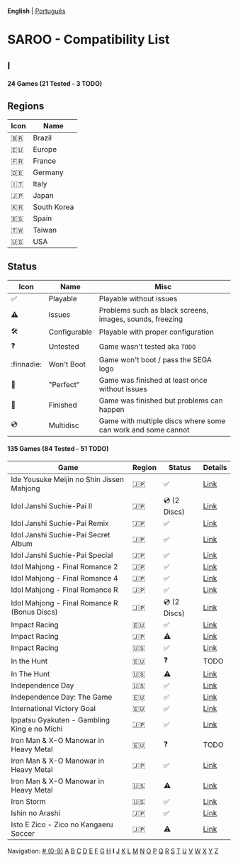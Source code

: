 **English** | [Português](../pt-br/I.md)

# SAROO - Compatibility List

## I

#### 24 Games (21 Tested - 3 TODO)

## Regions

| Icon     | Name        |
| -------- | ----------- |
| :brazil: | Brazil      |
| :eu:     | Europe      |
| :fr:     | France      |
| :de:     | Germany     |
| :it:     | Italy       |
| :jp:     | Japan       |
| :kr:     | South Korea |
| :es:     | Spain       |
| :taiwan: | Taiwan      |
| :us:     | USA         |

## Status

| Icon                | Name         | Misc                                                         |
| ------------------- | ------------ | ------------------------------------------------------------ |
| :white_check_mark:  | Playable     | Playable without issues                                      |
| :warning:           | Issues       | Problems such as black screens, images, sounds, freezing     |
| :hammer_and_wrench: | Configurable | Playable with proper configuration                           |
| :question:          | Untested     | Game wasn't tested aka `TODO`                                |
| :finnadie:          | Won't Boot   | Game won't boot / pass the SEGA logo                         |
| :100:               | "Perfect"    | Game was finished at least once without issues               |
| :checkered_flag:    | Finished     | Game was finished but problems can happen                    |
| :cd:                | Multidisc    | Game with multiple discs where some can work and some cannot |

#### 135 Games (84 Tested - 51 TODO)

| Game                                         | Region | Status             | Details                                                         |
| -------------------------------------------- | ------ | ------------------ | --------------------------------------------------------------- |
| Ide Yousuke Meijin no Shin Jissen Mahjong    | :jp:   | :white_check_mark: | [Link](../../../Regions/Retails/Japan/T-1208G/01/README.md)     |
| Idol Janshi Suchie-Pai II                    | :jp:   | :cd: (2 Discs)     | [Link](../../../Regions/Retails/Japan/T-5705G/01/README.md)     |
| Idol Janshi Suchie-Pai Remix                 | :jp:   | :white_check_mark: | [Link](../../../Regions/Retails/Japan/T-5704G/01/README.md)     |
| Idol Janshi Suchie-Pai Secret Album          | :jp:   | :white_check_mark: | [Link](../../../Regions/Retails/Japan/T-5717G/01/README.md)     |
| Idol Janshi Suchie-Pai Special               | :jp:   | :white_check_mark: | [Link](../../../Regions/Retails/Japan/T-5701G/01/README.md)     |
| Idol Mahjong - Final Romance 2               | :jp:   | :white_check_mark: | [Link](../../../Regions/Retails/Japan/T-16702G/01/README.md)    |
| Idol Mahjong - Final Romance 4               | :jp:   | :white_check_mark: | [Link](../../../Regions/Retails/Japan/T-3003G/01/README.md)     |
| Idol Mahjong - Final Romance R               | :jp:   | :white_check_mark: | [Link](../../../Regions/Retails/Japan/T-16703G/01/README.md)    |
| Idol Mahjong - Final Romance R (Bonus Discs) | :jp:   | :cd: (2 Discs)     | [Link](../../../Regions/Retails/Japan/T-16705G/01/README.md)    |
| Impact Racing                                | :eu:   | :white_check_mark: | [Link](../../../Regions/Retails/Europe/T-6010H-50/01/README.md) |
| Impact Racing                                | :jp:   | :warning:          | [Link](../../../Regions/Retails/Japan/T-7307G/01/README.md)     |
| Impact Racing                                | :us:   | :white_check_mark: | [Link](../../../Regions/Retails/USA/T-8139H/01/README.md)       |
| In the Hunt                                  | :eu:   | :question:         | TODO                                                            |
| In The Hunt                                  | :us:   | :warning:          | [Link](../../../Regions/Retails/USA/T-10001G/01/README.md)      |
| Independence Day                             | :us:   | :white_check_mark: | [Link](../../../Regions/Retails/USA/T-16104H/01/README.md)      |
| Independence Day: The Game                   | :eu:   | :white_check_mark: | [Link](../../../Regions/Retails/Europe/T-16104H/01/README.md)   |
| International Victory Goal                   | :eu:   | :white_check_mark: | [Link](../../../Regions/Retails/Europe/MK-81105/01/README.md)   |
| Ippatsu Gyakuten - Gambling King e no Michi  | :jp:   | :white_check_mark: | [Link](../../../Regions/Retails/Japan/T-29602G/01/README.md)    |
| Iron Man & X-O Manowar in Heavy Metal        | :eu:   | :question:         | TODO                                                            |
| Iron Man & X-O Manowar in Heavy Metal        | :jp:   | :white_check_mark: | [Link](../../../Regions/Retails/Japan/T-8115G/01/README.md)     |
| Iron Man & X-O Manowar in Heavy Metal        | :us:   | :warning:          | [Link](../../../Regions/Retails/USA/T-8119H/01/README.md)       |
| Iron Storm                                   | :us:   | :white_check_mark: | [Link](../../../Regions/Retails/USA/T-12701H/01/README.md)      |
| Ishin no Arashi                              | :jp:   | :white_check_mark: | [Link](../../../Regions/Retails/Japan/T-7645G/01/README.md)     |
| Isto E Zico - Zico no Kangaeru Soccer        | :jp:   | :warning:          | [Link](../../../Regions/Retails/Japan/T-18802G/01/README.md)    |

Navigation:
[# (0-9)](./09.md) [A](./A.md) [B](./B.md) [C](./C.md) [D](./D.md) [E](./E.md) [F](./F.md) [G](./G.md) [H](./H.md) **I** [J](./J.md) [K](./K.md) [L](./L.md) [M](./M.md) [N](./N.md) [O](./O.md) [P](./P.md) [Q](./Q.md) [R](./R.md) [S](./S.md) [T](./T.md) [U](./U.md) [V](./V.md) [W](./W.md) [X](./X.md) [Y](./Y.md) [Z](./Z.md)
